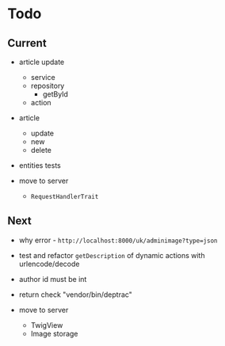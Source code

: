 # Todo

## Current

- article update
  - service
  - repository
    - getById
  - action

- article
  - update
  - new
  - delete

- entities tests
- move to server
  - `RequestHandlerTrait`

## Next

- why error - `http://localhost:8000/uk/adminimage?type=json`
- test and refactor `getDescription` of dynamic actions with urlencode/decode

- author id must be int

- return check "vendor/bin/deptrac"

- move to server
  - TwigView
  - Image storage
  